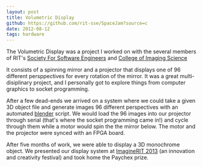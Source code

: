 ```yaml
---
layout: post
title: Volumetric Display
github: https://github.com/rit-sse/SpaceJam?source=c
date: 2012-08-12
tags: hardware
---
```


The Volumetric Display was a project I worked on with the several members
of RIT's <a href="http://sse.se.rit.edu">Society For Software Engineers</a>
and <a href="http://cias.rit.edu">College of Imaging Science</a>

It consists of a spinning mirror and a projector that displays one of 
96 different persppectives for every rotation of the mirror. It was a great 
multi-disiplinary project, and I personally got to explore things from computer
graphics to socket programming.

After a few dead-ends we arrived on a system where we could take a given 3D
object file and generate images 96 different perspectives with an automated 
<a href="http://en.wikipedia.org/wiki/Blender_(software)">blender</a> script. We would load the 96 images into our projector
through serial (that's where the socket programming came in!)
and cycle through them while a motor would spin the the mirror below.  The 
motor and the projector were synced with an FPGA board.

After five months of work, we were able to display a 3D monochrome object. We 
presented our display system at <a href="http://www.rit.edu/imagine">
ImagineRIT 2013</a> (an innovation and creativity festival) and took home
the Paychex prize.
